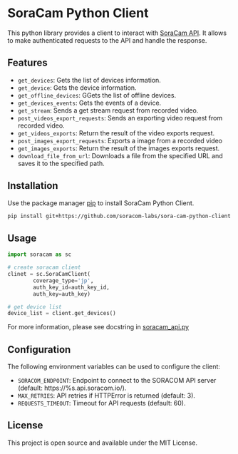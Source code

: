 # SoraCam Python Client

This python library provides a client to interact with [SoraCam API](https://users.soracom.io/ja-jp/tools/api/reference/#/SoraCam). It allows to make authenticated requests to the API and handle the response.

## Features

- `get_devices`: Gets the list of devices information.
- `get_device`: Gets the device information.
- `get_offline_devices`: GGets the list of offline devices.
- `get_devices_events`: Gets the events of a device.
- `get_stream`: Sends a get stream request from recorded video.
- `post_videos_export_requests`: Sends an exporting video request from recorded video.
- `get_videos_exports`: Return the result of the video exports request.
- `post_images_export_requests`: Exports a image from a recorded video
- `get_images_exports`: Return the result of the images exports request.
- `download_file_from_url`: Downloads a file from the specified URL and saves it to the specified
        path.


## Installation

Use the package manager [pip](https://pip.pypa.io/en/stable/) to install SoraCam Python Client.

```bash
pip install git+https://github.com/soracom-labs/sora-cam-python-client
```

## Usage

```python
import soracam as sc

# create soracam client
clinet = sc.SoraCamClient(
        coverage_type='jp',
        auth_key_id=auth_key_id,
        auth_key=auth_key)

# get device list
device_list = client.get_devices()

```
For more information, please see docstring in [soracam_api.py](https://github.com/soracom-labs/sora-cam-python-client/soracam/soracom_api.py)

## Configuration

The following environment variables can be used to configure the client:

- `SORACOM_ENDPOINT`: Endpoint to connect to the SORACOM API server (default: https://%s.api.soracom.io/).
- `MAX_RETRIES`: API retries if HTTPError is returned (default: 3).
- `REQUESTS_TIMEOUT`: Timeout for API requests (default: 60).

## License
This project is open source and available under the MIT License.
